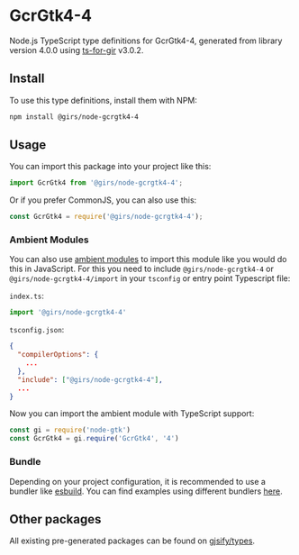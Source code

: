 
# GcrGtk4-4

Node.js TypeScript type definitions for GcrGtk4-4, generated from library version 4.0.0 using [ts-for-gir](https://github.com/gjsify/ts-for-gir) v3.0.2.


## Install

To use this type definitions, install them with NPM:
```bash
npm install @girs/node-gcrgtk4-4
```

## Usage

You can import this package into your project like this:
```ts
import GcrGtk4 from '@girs/node-gcrgtk4-4';
```

Or if you prefer CommonJS, you can also use this:
```ts
const GcrGtk4 = require('@girs/node-gcrgtk4-4');
```

### Ambient Modules

You can also use [ambient modules](https://github.com/gjsify/ts-for-gir/tree/main/packages/cli#ambient-modules) to import this module like you would do this in JavaScript.
For this you need to include `@girs/node-gcrgtk4-4` or `@girs/node-gcrgtk4-4/import` in your `tsconfig` or entry point Typescript file:

`index.ts`:
```ts
import '@girs/node-gcrgtk4-4'
```

`tsconfig.json`:
```json
{
  "compilerOptions": {
    ...
  },
  "include": ["@girs/node-gcrgtk4-4"],
  ...
}
```

Now you can import the ambient module with TypeScript support: 

```ts
const gi = require('node-gtk')
const GcrGtk4 = gi.require('GcrGtk4', '4')
```


### Bundle

Depending on your project configuration, it is recommended to use a bundler like [esbuild](https://esbuild.github.io/). You can find examples using different bundlers [here](https://github.com/gjsify/ts-for-gir/tree/main/examples).

## Other packages

All existing pre-generated packages can be found on [gjsify/types](https://github.com/gjsify/types).

